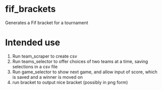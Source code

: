 # fif_brackets
Generates a Fif bracket for a tournament

# Intended use
1) Run team_scraper to create csv
2) Run teams_selector to offer choices of two teams at a time, saving selections in a csv file
3) Run game_selector to show next game, and allow input of score, which is saved and a winner is moved on
4) run bracket to output nice bracket (possibly in png form)
